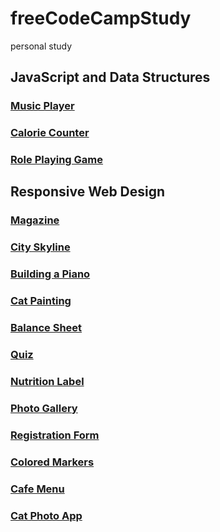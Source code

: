 # freeCodeCampStudy
personal study
## JavaScript and Data Structures

### [Music Player](https://dongs09.github.io/freeCodeCampStudy/JavaScriptAndDataStructures/MusicPlayer/index.html)
### [Calorie Counter](https://dongs09.github.io/freeCodeCampStudy/JavaScriptAndDataStructures/CalorieCounter/index.html)
### [Role Playing Game](https://dongs09.github.io/freeCodeCampStudy/JavaScriptAndDataStructures/RolePlayingGame/index.html)

## Responsive Web Design

### [Magazine](https://dongs09.github.io/freeCodeCampStudy/ResponsiveWebDesign/Magazine/index.html)
### [City Skyline](https://dongs09.github.io/freeCodeCampStudy/ResponsiveWebDesign/CitySkyline/index.html)
### [Building a Piano](https://dongs09.github.io/freeCodeCampStudy/ResponsiveWebDesign/BuildingPiano/index.html)
### [Cat Painting](https://dongs09.github.io/freeCodeCampStudy/ResponsiveWebDesign/CatPainting/index.html)
### [Balance Sheet](https://dongs09.github.io/freeCodeCampStudy/ResponsiveWebDesign/BalanceSheet/index.html)
### [Quiz](https://dongs09.github.io/freeCodeCampStudy/ResponsiveWebDesign/Quiz.html)
### [Nutrition Label](https://dongs09.github.io/freeCodeCampStudy/ResponsiveWebDesign/NutritionLabel.html)
### [Photo Gallery](https://dongs09.github.io/freeCodeCampStudy/ResponsiveWebDesign/PhotoGallery.html)
### [Registration Form](https://dongs09.github.io/freeCodeCampStudy/ResponsiveWebDesign/RegistrationForm.html)
### [Colored Markers](https://dongs09.github.io/freeCodeCampStudy/ResponsiveWebDesign/ColoredMarkers.html)
### [Cafe Menu](https://dongs09.github.io/freeCodeCampStudy/ResponsiveWebDesign/CafeMenu.html)
### [Cat Photo App](https://dongs09.github.io/freeCodeCampStudy/ResponsiveWebDesign/CatPhotoApp.html)

